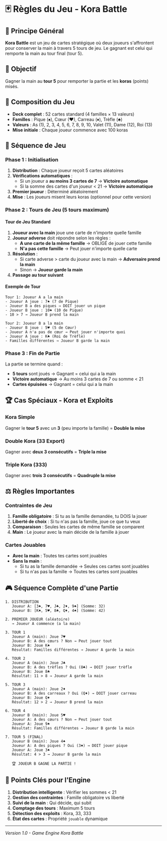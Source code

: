 # 🃏 Règles du Jeu - Kora Battle

## 📖 Principe Général

**Kora Battle** est un jeu de cartes stratégique où deux joueurs s'affrontent pour conserver la main à travers 5 tours de jeu. Le gagnant est celui qui remporte la main au tour final (tour 5).

## 🎯 Objectif

Gagner la main au **tour 5** pour remporter la partie et les **koras** (points) misés.

## 🎴 Composition du Jeu

- **Deck complet** : 52 cartes standard (4 familles × 13 valeurs)
- **Familles** : Pique (♠), Cœur (♥), Carreau (♦), Trèfle (♣)
- **Valeurs** : As (1), 2, 3, 4, 5, 6, 7, 8, 9, 10, Valet (11), Dame (12), Roi (13)
- **Mise initiale** : Chaque joueur commence avec 100 koras

## 🚀 Séquence de Jeu

### Phase 1 : Initialisation

1. **Distribution** : Chaque joueur reçoit 5 cartes aléatoires
2. **Vérifications automatiques** :
   - Si un joueur a **au moins 3 cartes de 7** → **Victoire automatique**
   - Si la somme des cartes d'un joueur < 21 → **Victoire automatique**
3. **Premier joueur** : Déterminé aléatoirement
4. **Mise** : Les joueurs misent leurs koras (optionnel pour cette version)

### Phase 2 : Tours de Jeu (5 tours maximum)

#### Tour de Jeu Standard

1. **Joueur avec la main** joue une carte de n'importe quelle famille
2. **Joueur adverse** doit répondre selon les règles :
   - **A une carte de la même famille** → OBLIGÉ de jouer cette famille
   - **N'a pas cette famille** → Peut jouer n'importe quelle carte
3. **Résolution** :
   - Si carte adverse > carte du joueur avec la main → **Adversaire prend la main**
   - Sinon → **Joueur garde la main**
4. **Passage au tour suivant**

#### Exemple de Tour

```
Tour 1: Joueur A a la main
- Joueur A joue : 7♠ (7 de Pique)
- Joueur B a des piques → DOIT jouer un pique
- Joueur B joue : 10♠ (10 de Pique)
- 10 > 7 → Joueur B prend la main

Tour 2: Joueur B a la main
- Joueur B joue : 5♥ (5 de Cœur)
- Joueur A n'a pas de cœur → Peut jouer n'importe quoi
- Joueur A joue : K♣ (Roi de Trèfle)
- Familles différentes → Joueur B garde la main
```

### Phase 3 : Fin de Partie

La partie se termine quand :

- **5 tours** sont joués → Gagnant = celui qui a la main
- **Victoire automatique** → Au moins 3 cartes de 7 ou somme < 21
- **Cartes épuisées** → Gagnant = celui qui a la main

## 🏆 Cas Spéciaux - Kora et Exploits

### Kora Simple

Gagner le **tour 5** avec un **3** (peu importe la famille) = **Double la mise**

### Double Kora (33 Export)

Gagner avec **deux 3 consécutifs** = **Triple la mise**

### Triple Kora (333)

Gagner avec **trois 3 consécutifs** = **Quadruple la mise**

## ⚖️ Règles Importantes

### Contraintes de Jeu

1. **Famille obligatoire** : Si tu as la famille demandée, tu DOIS la jouer
2. **Liberté de choix** : Si tu n'as pas la famille, joue ce que tu veux
3. **Comparaison** : Seules les cartes de même famille se comparent
4. **Main** : Le joueur avec la main décide de la famille à jouer

### Cartes Jouables

- **Avec la main** : Toutes tes cartes sont jouables
- **Sans la main** :
  - Si tu as la famille demandée → Seules ces cartes sont jouables
  - Si tu n'as pas la famille → Toutes tes cartes sont jouables

## 🎮 Séquence Complète d'une Partie

```
1. DISTRIBUTION
   Joueur A: [3♠, 7♥, J♣, 2♦, 9♠] (Somme: 32)
   Joueur B: [K♠, 5♥, 8♣, Q♦, 4♠] (Somme: 42)

2. PREMIER JOUEUR (aléatoire)
   → Joueur A commence (a la main)

3. TOUR 1
   Joueur A (main): Joue 7♥
   Joueur B: A des cœurs ? Non → Peut jouer tout
   Joueur B: Joue K♠
   Résultat: Familles différentes → Joueur A garde la main

4. TOUR 2
   Joueur A (main): Joue J♣
   Joueur B: A des trèfles ? Oui (8♣) → DOIT jouer trèfle
   Joueur B: Joue 8♣
   Résultat: 11 > 8 → Joueur A garde la main

5. TOUR 3
   Joueur A (main): Joue 2♦
   Joueur B: A des carreaux ? Oui (Q♦) → DOIT jouer carreau
   Joueur B: Joue Q♦
   Résultat: 12 > 2 → Joueur B prend la main

6. TOUR 4
   Joueur B (main): Joue 5♥
   Joueur A: A des cœurs ? Non → Peut jouer tout
   Joueur A: Joue 9♠
   Résultat: Familles différentes → Joueur B garde la main

7. TOUR 5 (FINAL)
   Joueur B (main): Joue 4♠
   Joueur A: A des piques ? Oui (3♠) → DOIT jouer pique
   Joueur A: Joue 3♠
   Résultat: 4 > 3 → Joueur B garde la main

   🏆 JOUEUR B GAGNE LA PARTIE !
```

## 🎯 Points Clés pour l'Engine

1. **Distribution intelligente** : Vérifier les sommes < 21
2. **Gestion des contraintes** : Famille obligatoire vs liberté
3. **Suivi de la main** : Qui décide, qui subit
4. **Comptage des tours** : Maximum 5 tours
5. **Détection des exploits** : Kora, 33, 333
6. **État des cartes** : Propriété `jouable` dynamique

---

_Version 1.0 - Game Engine Kora Battle_
